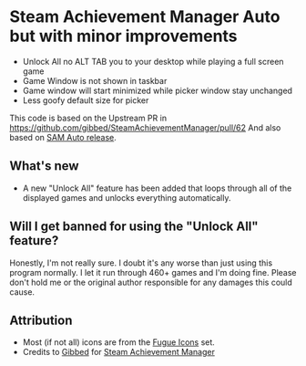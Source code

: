 # Steam Achievement Manager Auto but with minor improvements

- Unlock All no ALT TAB you to your desktop while playing a full screen game
- Game Window is not shown in taskbar
- Game window will start minimized while picker window stay unchanged
- Less goofy default size for picker



This code is based on the Upstream PR in https://github.com/gibbed/SteamAchievementManager/pull/62
And also based on [SAM Auto release](https://github.com/FarukGamer/SteamAchievementManager-Auto/releases/latest).

## What's new
- A new "Unlock All" feature has been added that loops through all of the displayed games and unlocks everything automatically.

## Will I get banned for using the "Unlock All" feature?
Honestly, I'm not really sure. I doubt it's any worse than just using this program normally. I let it run through 460+ games and I'm doing fine. Please don't hold me or the original author responsible for any damages this could cause.

## Attribution

- Most (if not all) icons are from the [Fugue Icons](http://p.yusukekamiyamane.com/) set.
- Credits to [Gibbed](https://github.com/gibbed/) for [Steam Achievement Manager](https://github.com/gibbed/SteamAchievementManager) 
